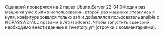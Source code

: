 Сценарий проверялся на 2 парах UbuntuServer 22-04.04(один раз машинки уже были в использовании, второй раз машинки ставились с нуля, конфигурировался только ssh и добавлялся
пользователь ansible с NOPASSWD:ALL правами в /etc/sudoers). Чтобы запустить сценарий необходимо внести данные в inventory.yml(строчки с комментариями).

